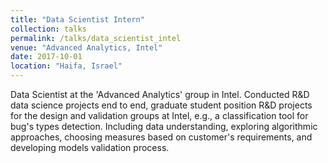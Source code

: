 ```yaml
---
title: "Data Scientist Intern"
collection: talks
permalink: /talks/data_scientist_intel
venue: "Advanced Analytics, Intel"
date: 2017-10-01
location: "Haifa, Israel"
---
```


Data Scientist at the 'Advanced Analytics' group in Intel.
Conducted R&D data science projects end to end, graduate student position
R&D projects for the design and validation groups at Intel, e.g., a classification tool for bug's types detection.
Including data understanding, exploring algorithmic approaches, choosing measures based on customer's requirements, and developing models validation process.
